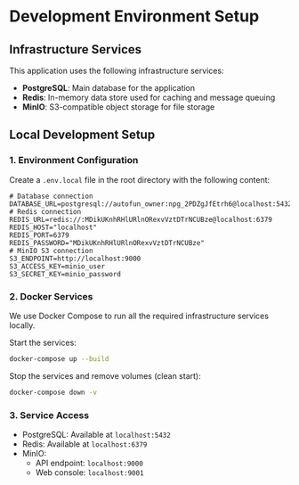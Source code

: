 # Development Environment Setup

## Infrastructure Services

This application uses the following infrastructure services:

- **PostgreSQL**: Main database for the application
- **Redis**: In-memory data store used for caching and message queuing
- **MinIO**: S3-compatible object storage for file storage

## Local Development Setup

### 1. Environment Configuration

Create a `.env.local` file in the root directory with the following content:

```
# Database connection
DATABASE_URL=postgresql://autofun_owner:npg_2PDZgJfEtrh6@localhost:5432/autofun
# Redis connection
REDIS_URL=redis://:MDikUKnhRHlURlnORexvVztDTrNCUBze@localhost:6379
REDIS_HOST="localhost"
REDIS_PORT=6379
REDIS_PASSWORD="MDikUKnhRHlURlnORexvVztDTrNCUBze"
# MinIO S3 connection
S3_ENDPOINT=http://localhost:9000
S3_ACCESS_KEY=minio_user
S3_SECRET_KEY=minio_password
```

### 2. Docker Services

We use Docker Compose to run all the required infrastructure services locally.

Start the services:

```bash
docker-compose up --build
```

Stop the services and remove volumes (clean start):

```bash
docker-compose down -v
```

### 3. Service Access

- PostgreSQL: Available at `localhost:5432`
- Redis: Available at `localhost:6379`
- MinIO:
  - API endpoint: `localhost:9000`
  - Web console: `localhost:9001`